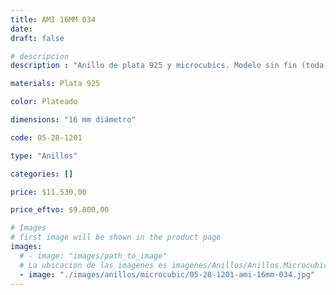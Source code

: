 ```yaml
---
title: AMI 16MM 034
date: 
draft: false

# descripcion
description : "Anillo de plata 925 y microcubics. Modelo sin fin (toda la vuelta completa del anillo con microcubics)."

materials: Plata 925

color: Plateado

dimensions: "16 mm diámetro"

code: 05-28-1201

type: "Anillos"

categories: []

price: $11.530,00

price_eftvo: $9.800,00

# Images
# first image will be shown in the product page
images:
  # - image: "images/path_to_image"
  # La ubicacion de las imagenes es imagenes/Anillos/Anillos.Microcubic/05-28-1201-ami-16mm-034
  - image: "./images/anillos/microcubic/05-28-1201-ami-16mm-034.jpg"
---
```

